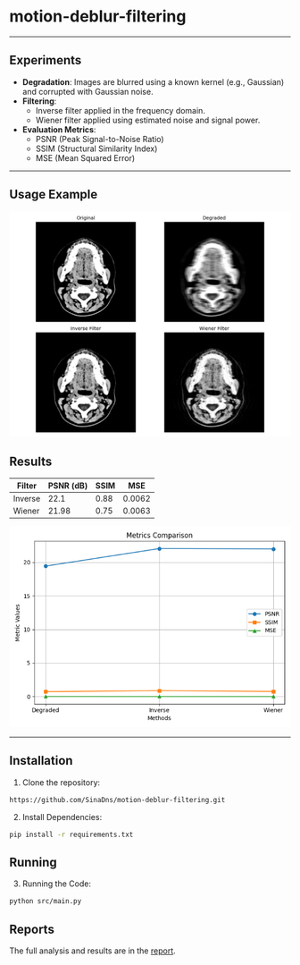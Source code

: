 # motion-deblur-filtering



---

##  Experiments

- **Degradation**: Images are blurred using a known kernel (e.g., Gaussian) and corrupted with Gaussian noise.
- **Filtering**:
    - Inverse filter applied in the frequency domain.
    - Wiener filter applied using estimated noise and signal power.
- **Evaluation Metrics**:
    - PSNR (Peak Signal-to-Noise Ratio)
    - SSIM (Structural Similarity Index)
    - MSE (Mean Squared Error)

---

## Usage Example
![](reports/figures/comparison_0.png)


##  Results

| Filter     | PSNR (dB) | SSIM | MSE    |
|------------|-----------|------|--------|
| Inverse    | 22.1      | 0.88 | 0.0062 |
| Wiener     | 21.98     | 0.75 | 0.0063 |

![](reports/metric_comparison/metrics_comparison.png)

---

##  Installation

1. Clone the repository:
```bash
https://github.com/SinaDns/motion-deblur-filtering.git
```
2. Install Dependencies:
```bash 
pip install -r requirements.txt
```
## Running
3. Running the Code:
```bash
python src/main.py
```
## Reports
The full analysis and results are in the [report](reports). 


